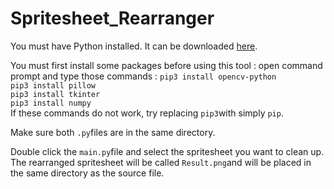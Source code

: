 # Spritesheet_Rearranger

You must have Python installed. It can be downloaded [here](https://www.python.org).

You must first install some packages before using this tool : open command prompt and type those commands :
```pip3 install opencv-python```  
```pip3 install pillow```  
```pip3 install tkinter```  
```pip3 install numpy```  
If these commands do not work, try replacing ```pip3```with simply ```pip```.  

Make sure both ```.py```files are in the same directory.

Double click the ```main.py```file and select the spritesheet you want to clean up. The rearranged spritesheet will be called ```Result.png```and will be placed in the same directory as the source file.
